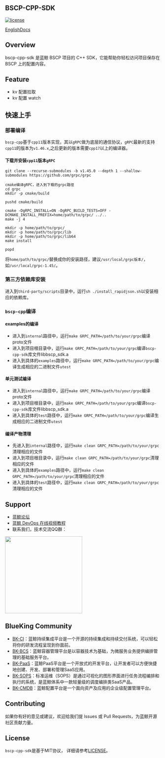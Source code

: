 ## BSCP-CPP-SDK

[![license](https://img.shields.io/badge/license-MIT-brightgreen.svg?style=flat)]()

[EnglishDocs](./readme_en.md)

## Overview

bscp-cpp-sdk 是蓝鲸 BSCP 项目的 C++ SDK，它能帮助你轻松访问项目保存在 BSCP 上的配置内容。

## Feature

- kv 配置拉取
- kv 配置 watch

## 快速上手

### 部署编译

`bscp-cpp`基于`cpp11`版本实现，其以`gRPC`做为底层的通信协议，`gRPC`最新的支持`cpp11`的版本为`v1.46.x`,之后更新的版本需要`cpp17`以上的编译器。

#### 下载并安装`cpp11`版本`gRPC`

```shell
git clone --recurse-submodules -b v1.45.0 --depth 1 --shallow-submodules https://github.com/grpc/grpc

cmake编译gRPC，进入到下载的grpc路径
cd grpc
mkdir -p cmake/build

pushd cmake/build

cmake -DgRPC_INSTALL=ON -DgRPC_BUILD_TESTS=OFF -DCMAKE_INSTALL_PREFIX=home/path/to/grpc/ ../..
make -j 4

mkdir -p home/path/to/grpc/
mkdir -p home/path/to/grpc/lib
mkdir -p home/path/to/grpc/lib64
make install

popd
```
将`home/path/to/grpc/`替换成你的安装路径，建议`/usr/local/grpc版本/`，如`/usr/local/grpc-1.45/`。

### 第三方依赖库安装

进入到`third-party/scripts`目录中，运行`sh ./install_rapidjson.sh`以安装相应的依赖库。

### `bscp-cpp`编译

#### examples的编译

* 进入到`internal`路径中，运行`make GRPC_PATH=/path/to/your/grpc`编译proto文件
* 进入到项目根目录中，运行`make GRPC_PATH=/path/to/your/grpc`编译`bscp-cpp-sdk`库文件libbscp_sdk.a
* 进入到具体的`examples`路径中，运行`make GRPC_PATH=/path/to/your/grpc`编译生成相应的二进制文件`utest`

#### 单元测试编译

* 进入到`internal`路径中，运行`make GRPC_PATH=/path/to/your/grpc`编译proto文件
* 进入到项目根目录中，运行`make GRPC_PATH=/path/to/your/grpc`编译`bscp-cpp-sdk`库文件libbscp_sdk.a
* 进入到具体的`test`路径中，运行`make GRPC_PATH=/path/to/your/grpc`编译生成相应的二进制文件`utest`

#### 编译产物清理

* 先进入到`internal`路径中，运行`make clean GRPC_PATH=/path/to/your/grpc`清理相应的文件
* 进入到项目根目录中，运行`make clean GRPC_PATH=/path/to/your/grpc`清理相应的文件
* 进入到具体的`examples`路径中，运行`make clean GRPC_PATH=/path/to/your/grpc`清理相应的文件
* 进入到具体的`test`路径中，运行`make clean GRPC_PATH=/path/to/your/grpc`清理相应的文件

## Support

- [蓝鲸论坛](https://bk.tencent.com/s-mart/community)
- [蓝鲸 DevOps 在线视频教程](https://bk.tencent.com/s-mart/video/)
- 联系我们，技术交流QQ群：

<img src="https://github.com/Tencent/bk-PaaS/raw/master/docs/resource/img/bk_qq_group.png" width="250" hegiht="250" align=center />

## BlueKing Community

- [BK-CI](https://github.com/Tencent/bk-ci)：蓝鲸持续集成平台是一个开源的持续集成和持续交付系统，可以轻松将你的研发流程呈现到你面前。
- [BK-BCS](https://github.com/Tencent/bk-bcs)：蓝鲸容器管理平台是以容器技术为基础，为微服务业务提供编排管理的基础服务平台。
- [BK-PaaS](https://github.com/Tencent/bk-PaaS)：蓝鲸PaaS平台是一个开放式的开发平台，让开发者可以方便快捷地创建、开发、部署和管理SaaS应用。
- [BK-SOPS](https://github.com/Tencent/bk-sops)：标准运维（SOPS）是通过可视化的图形界面进行任务流程编排和执行的系统，是蓝鲸体系中一款轻量级的调度编排类SaaS产品。
- [BK-CMDB](https://github.com/Tencent/bk-cmdb)：蓝鲸配置平台是一个面向资产及应用的企业级配置管理平台。

## Contributing

如果你有好的意见或建议，欢迎给我们提 Issues 或 Pull Requests，为蓝鲸开源社区贡献力量。

## License

`bscp-cpp-sdk`是基于MIT协议， 详细请参考[LICENSE](./LICENSE.txt)。
